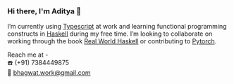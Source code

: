 ### Hi there, I'm Aditya 👋

I’m currently using [Typescript](https://www.typescriptlang.org/) at work and learning functional programming constructs in [Haskell](https://www.haskell.org/) during my free time. I’m looking to collaborate on working through the book [Real World Haskell](http://book.realworldhaskell.org/) or contributing to [Pytorch](https://github.com/pytorch/pytorch).

Reach me at - </br>
:phone: (+91) 7384449875 </br>
:email: bhagwat.work@gmail.com
